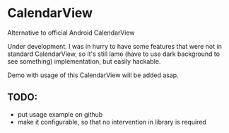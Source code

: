 CalendarView
============

Alternative to official Android CalendarView

Under development. I was in hurry to have some features that were not in standard CalendarView, so it's still lame (have to use dark background to see something) implementation, but easily hackable. 

Demo with usage of this CalendarView will be added asap.

TODO:
-----
+ put usage example on github
+ make it configurable, so that no intervention in library is required
